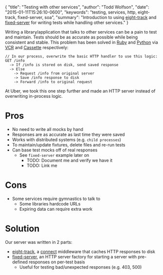 {
  "title": "Testing with other services",
  "author": "Todd Wolfson",
  "date": "2015-01-11T15:26:10-0600",
  "keywords": "testing, services, http, eight-track, fixed-server, soa",
  "summary": "Introduction to using [eight-track](https://github.com/uber/eight-track) and [fixed-server](https://github.com/uber/fixed-server) for writing tests while handling other services."
}

Writing a library/application that talks to other services can be a pain to test and maintain. Tests should be as accurate as possible while being consistent and stable. This problem has been solved in [Ruby][] and [Python][] via [VCR][] and [Cassette][] respectively:

[Ruby]: https://www.ruby-lang.org/en/
[Python]: http://www.python.org/
[VCR]: https://github.com/vcr/vcr
[Cassette]: https://github.com/uber/cassette

```
// In our process, overwrite the basic HTTP handler to use this logic:
GET /info
  -> If /info is stored on disk, send saved response
  -> Else
    -> Request /info from original server
    -> Save /info response to disk
    -> Forward /info to original request
```

At Uber, we took this one step further and made an HTTP server instead of overwriting in-process logic.

# Pros
- No need to write all mocks by hand
- Responses are as accurate as last time they were saved
- Works with distributed systems (e.g. `child processes`)
- To maintain/update fixtures, delete files and re-run tests
- Can base test mocks off of real responses
    - See `fixed-server` example later on
        - TODO: Document me and verify we have it
        - TODO: Link me

# Cons
- Some services require gymnastics to talk to
    - Some libraries hardcode URLs
    - Expiring data can require extra work

# Solution
Our server was written in 2 parts:

- [eight-track][], a [connect][] middleware that caches HTTP responses to disk
- [fixed-server][], an HTTP server factory for starting a server with pre-defined responses on per-test basis
    - Useful for testing bad/unexpected responses (e.g. 403, 500)

[eight-track]: https://github.com/uber/eight-track
[connect]: https://github.com/senchalabs/connect/
[fixed-server]: https://github.com/uber/fixed-server
